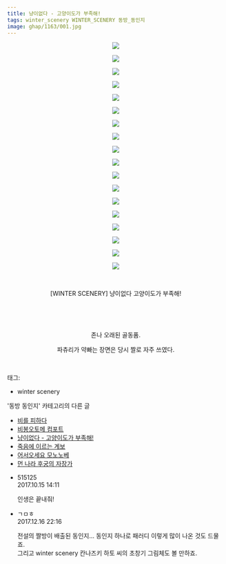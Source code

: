 ```yaml
---
title: 냥이없다 - 고양이도가 부족해!
tags: winter_scenery WINTER_SCENERY 동방_동인지
image: ghap/1163/001.jpg
---
```

<div class="article">
<p style="text-align: center; clear: none; float: none;"><img src="{{ site.nasurl }}/ghap/1163/001.jpg"/></p>
<p style="text-align: center; clear: none; float: none;"><img src="{{ site.nasurl }}/ghap/1163/002.jpg"/></p>
<p style="text-align: center; clear: none; float: none;"><img src="{{ site.nasurl }}/ghap/1163/003.jpg"/></p>
<p style="text-align: center; clear: none; float: none;"><img src="{{ site.nasurl }}/ghap/1163/004.jpg"/></p>
<p style="text-align: center; clear: none; float: none;"><img src="{{ site.nasurl }}/ghap/1163/005.jpg"/></p>
<p style="text-align: center; clear: none; float: none;"><img src="{{ site.nasurl }}/ghap/1163/006.jpg"/></p>
<p style="text-align: center; clear: none; float: none;"><img src="{{ site.nasurl }}/ghap/1163/007.jpg"/></p>
<p style="text-align: center; clear: none; float: none;"><img src="{{ site.nasurl }}/ghap/1163/008.jpg"/></p>
<p style="text-align: center; clear: none; float: none;"><img src="{{ site.nasurl }}/ghap/1163/009.jpg"/></p>
<p style="text-align: center; clear: none; float: none;"><img src="{{ site.nasurl }}/ghap/1163/010.jpg"/></p>
<p style="text-align: center; clear: none; float: none;"><img src="{{ site.nasurl }}/ghap/1163/011.jpg"/></p>
<p style="text-align: center; clear: none; float: none;"><img src="{{ site.nasurl }}/ghap/1163/012.jpg"/></p>
<p style="text-align: center; clear: none; float: none;"><img src="{{ site.nasurl }}/ghap/1163/013.jpg"/></p>
<p style="text-align: center; clear: none; float: none;"><img src="{{ site.nasurl }}/ghap/1163/014.jpg"/></p>
<p style="text-align: center; clear: none; float: none;"><img src="{{ site.nasurl }}/ghap/1163/015.jpg"/></p>
<p style="text-align: center; clear: none; float: none;"><img src="{{ site.nasurl }}/ghap/1163/016.jpg"/></p>
<p style="text-align: center; clear: none; float: none;"><img src="{{ site.nasurl }}/ghap/1163/017.jpg"/></p>
<p style="text-align: center; clear: none; float: none;"><img src="{{ site.nasurl }}/ghap/1163/018.jpg"/></p>
<p style="text-align: center; clear: none; float: none;"><br/></p>
<p style="text-align: center; clear: none; float: none;">[WINTER SCENERY] 냥이없다 고양이도가 부족해!</p>
<p style="text-align: center; clear: none; float: none;"><br/></p>
<p style="text-align: center; clear: none; float: none;"><br/></p>
<p style="text-align: center; clear: none; float: none;">존나 오래된 골동품.</p>
<p style="text-align: center; clear: none; float: none;">파츄리가 약빠는 장면은 당시 짤로 자주 쓰였다.</p>
<p><br/></p>
</div><div class="tagTrail">
<p>태그: </p>
<ul>
<li>winter scenery</li>
</ul>
</div><div class="another">
<p>'동방 동인지' 카테고리의 다른 글</p>
<ul>
<li><a href="/2016-07-28-ghap_1166">비를 피하다</a></li>
<li><a href="/2016-07-28-ghap_1165">비봉오토메 컴포트</a></li>
<li><a href="/2016-07-28-ghap_1163">냥이없다 - 고양이도가 부족해!</a></li>
<li><a href="/2016-07-27-ghap_1162">죽음에 이르는 계보</a></li>
<li><a href="/2016-07-27-ghap_1161">어서오세요 모노노베</a></li>
<li><a href="/2016-07-27-ghap_1160">먼 나라 후궁의 자장가</a></li>
</ul>
</div><div class="cb_module cb_fluid">
<div class="cb_wrt cb_profile">
<div class="comment">
<ul>
<li class="cb_thumb_off" id="comment15105972">
<div class="cb_comment_area">
<div class="cb_info_area">
<div class="cb_section">
<span class="cb_nick_name">515125</span>
</div>
<div class="cb_section">
<span class="cb_date">2017.10.15 14:11 </span>
</div>
</div>
<div class="cb_dsc_comment">
<p class="cb_dsc">
											인생은 끝내줘!
										</p>
</div>
</div></li>
<li class="cb_thumb_off" id="comment15153547">
<div class="cb_comment_area">
<div class="cb_info_area">
<div class="cb_section">
<span class="cb_nick_name">ㄱㅁㅎ</span>
</div>
<div class="cb_section">
<span class="cb_date">2017.12.16 22:16 </span>
</div>
</div>
<div class="cb_dsc_comment">
<p class="cb_dsc">
											전설의 짤방이 배출된 동인지... 동인지 하나로 패러디 이렇게 많이 나온 것도 드물죠.<br/>
그리고 winter scenery 칸나즈키 하토 씨의 초창기 그림체도 볼 만하죠.
										</p>
</div>
</div></li>
</ul>
</div>
</div><!-- commentList close -->
</div>
